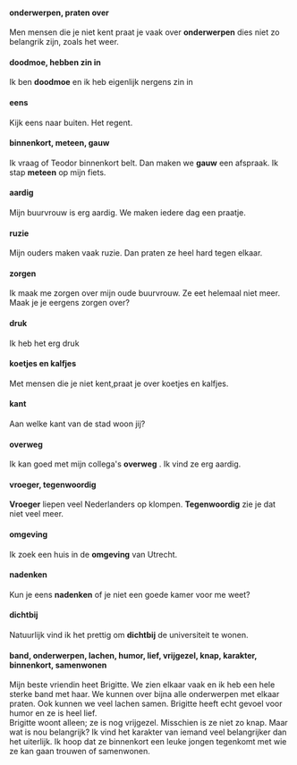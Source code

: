 #### onderwerpen, praten over
Men mensen die je niet kent praat je vaak over __onderwerpen__ dies niet zo belangrik zijn, zoals het weer.
#### doodmoe, hebben zin in
Ik ben __doodmoe__ en ik heb eigenlijk nergens zin in
#### eens
Kijk eens naar buiten. Het regent.
#### binnenkort, meteen, gauw
Ik vraag of Teodor binnenkort belt. Dan maken we __gauw__ een afspraak.
Ik stap __meteen__ op mijn fiets. 
#### aardig
Mijn buurvrouw is erg aardig. We maken iedere dag een praatje.
#### ruzie
Mijn ouders maken vaak ruzie. Dan praten ze heel hard tegen elkaar.
#### zorgen
Ik maak me zorgen over mijn oude buurvrouw. Ze eet helemaal niet meer.
Maak je je eergens zorgen over?
#### druk
Ik heb het erg druk
#### koetjes en kalfjes
Met mensen die je niet kent,praat je over koetjes en kalfjes.
#### kant
Aan welke kant van de stad woon jij?
#### overweg
Ik kan goed met mijn collega's __overweg__ . Ik vind ze erg aardig.
#### vroeger, tegenwoordig
__Vroeger__ liepen veel Nederlanders op klompen. __Tegenwoordig__ zie je dat niet veel meer.
#### omgeving
Ik zoek een huis in de __omgeving__ van Utrecht.
#### nadenken
Kun je eens __nadenken__ of je niet een goede kamer voor me weet?
#### dichtbij
Natuurlijk vind ik het prettig om __dichtbij__ de universiteit te wonen.
#### band, onderwerpen, lachen, humor, lief, vrijgezel, knap, karakter, binnenkort, samenwonen
Mijn beste vriendin heet Brigitte. We zien elkaar vaak en ik heb een hele sterke band  met haar. We kunnen over bijna alle 
onderwerpen met elkaar praten. Ook kunnen we veel lachen  samen. Brigitte heeft echt gevoel voor humor en ze is heel lief.  
Brigitte woont alleen; ze is nog vrijgezel. Misschien is ze niet zo knap. Maar wat is nou belangrijk? Ik vind het karakter
van iemand veel belangrijker dan het uiterlijk. Ik hoop dat ze binnenkort een leuke jongen tegenkomt met wie ze kan gaan trouwen of samenwonen.
